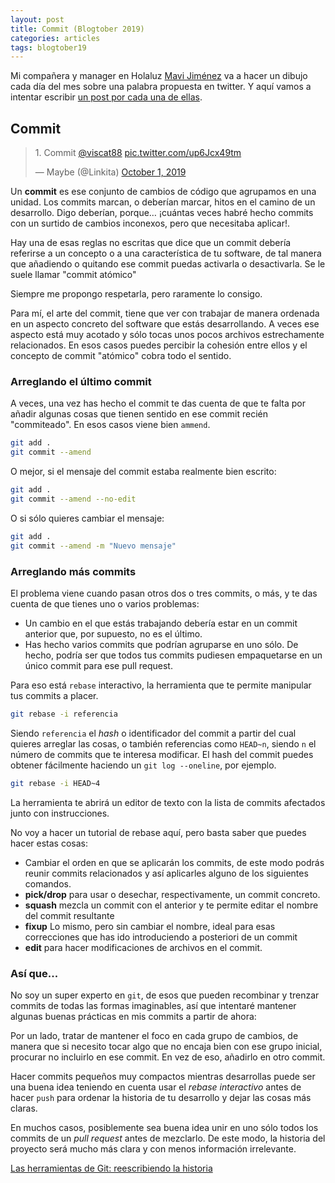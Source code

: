 ```yaml
---
layout: post
title: Commit (Blogtober 2019)
categories: articles
tags: blogtober19
---
```


Mi compañera y manager en Holaluz [Mavi Jiménez](https://twitter.com/Linkita) va a hacer un dibujo cada día del mes sobre una palabra propuesta en twitter. Y aquí vamos a intentar escribir [un post por cada una de ellas](https://franiglesias.github.io/blogtober19-status/).

## Commit

<blockquote class="twitter-tweet" data-conversation="none" data-theme="dark"><p lang="en" dir="ltr">1. Commit <a href="https://twitter.com/viscat88?ref_src=twsrc%5Etfw">@viscat88</a> <a href="https://t.co/up6Jcx49tm">pic.twitter.com/up6Jcx49tm</a></p>&mdash; Maybe (@Linkita) <a href="https://twitter.com/Linkita/status/1179122564846821377?ref_src=twsrc%5Etfw">October 1, 2019</a></blockquote> <script async src="https://platform.twitter.com/widgets.js" charset="utf-8"></script>

Un **commit** es ese conjunto de cambios de código que agrupamos en una unidad. Los commits marcan, o deberían marcar, hitos en el camino de un desarrollo. Digo deberían, porque… ¡cuántas veces habré hecho commits con un surtido de cambios inconexos, pero que necesitaba aplicar!.

Hay una de esas reglas no escritas que dice que un commit debería referirse a un concepto o a una característica de tu software, de tal manera que añadiendo o quitando ese commit puedas activarla o desactivarla. Se le suele llamar "commit atómico"

Siempre me propongo respetarla, pero raramente lo consigo.

Para mí, el arte del commit, tiene que ver con trabajar de manera ordenada en un aspecto concreto del software que estás desarrollando. A veces ese aspecto está muy acotado y sólo tocas unos pocos archivos estrechamente relacionados. En esos casos puedes percibir la cohesión entre ellos y el concepto de commit "atómico" cobra todo el sentido.

### Arreglando el último commit

A veces, una vez has hecho el commit te das cuenta de que te falta por añadir algunas cosas que tienen sentido en ese commit recién "commiteado". En esos casos viene bien `ammend`.

```bash
git add .
git commit --amend
```

O mejor, si el mensaje del commit estaba realmente bien escrito:

```bash
git add .
git commit --amend --no-edit
```

O si sólo quieres cambiar el mensaje:

```bash
git add .
git commit --amend -m "Nuevo mensaje"
```

### Arreglando más commits

El problema viene cuando pasan otros dos o tres commits, o más, y te das cuenta de que tienes uno o varios problemas:

* Un cambio en el que estás trabajando debería estar en un commit anterior que, por supuesto, no es el último.
* Has hecho varios commits que podrían agruparse en uno sólo. De hecho, podría ser que todos tus commits pudiesen empaquetarse en un único commit para ese pull request.

Para eso está `rebase` interactivo, la herramienta que te permite manipular tus commits a placer.

```bash
git rebase -i referencia
```

Siendo `referencia` el *hash* o identificador del commit a partir del cual quieres arreglar las cosas, o también referencias como `HEAD~n`, siendo `n` el número de commits que te interesa modificar. El hash del commit puedes obtener fácilmente haciendo un `git log --oneline`, por ejemplo.

```bash
git rebase -i HEAD~4
```

La herramienta te abrirá un editor de texto con la lista de commits afectados junto con instrucciones.

No voy a hacer un tutorial de rebase aquí, pero basta saber que puedes hacer estas cosas:

* Cambiar el orden en que se aplicarán los commits, de este modo podrás reunir commits relacionados y así aplicarles alguno de los siguientes comandos.
* **pick/drop** para usar o desechar, respectivamente, un commit concreto.
* **squash** mezcla un commit con el anterior y te permite editar el nombre del commit resultante
* **fixup** Lo mismo, pero sin cambiar el nombre, ideal para esas correcciones que has ido introduciendo a posteriori de un commit
* **edit** para hacer modificaciones de archivos en el commit.

### Así que...

No soy un super experto en `git`, de esos que pueden recombinar y trenzar commits de todas las formas imaginables, así que intentaré mantener algunas buenas prácticas en mis commits a partir de ahora:

Por un lado, tratar de mantener el foco en cada grupo de cambios, de manera que si necesito tocar algo que no encaja bien con ese grupo inicial, procurar no incluirlo en ese commit. En vez de eso, añadirlo en otro commit.

Hacer commits pequeños muy compactos mientras desarrollas puede ser una buena idea teniendo en cuenta usar el *rebase interactivo* antes de hacer `push` para ordenar la historia de tu desarrollo y dejar las cosas más claras.

En muchos casos, posiblemente sea buena idea unir en uno sólo todos los commits de un *pull request* antes de mezclarlo. De este modo, la historia del proyecto será mucho más clara y con menos información irrelevante.


[Las herramientas de Git: reescribiendo la historia](https://git-scm.com/book/es/v1/Las-herramientas-de-Git-Reescribiendo-la-historia)


